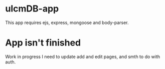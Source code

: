 # ulcmDB-app
This app requires ejs, express, mongoose and body-parser.
# App isn't finished
Work in progress
I need to update add and edit pages, and smth to do with auth.
